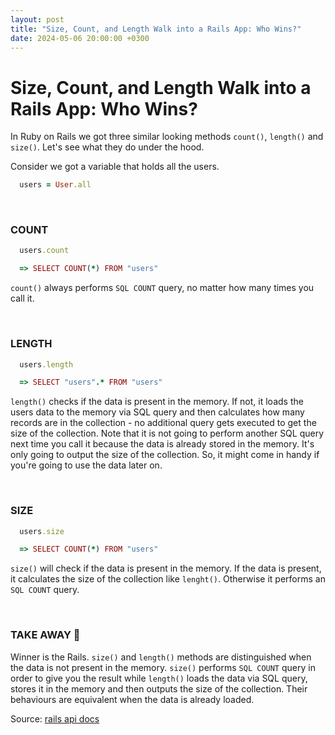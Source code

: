 ```yaml
---
layout: post
title: "Size, Count, and Length Walk into a Rails App: Who Wins?"
date: 2024-05-06 20:00:00 +0300
---
```


# Size, Count, and Length Walk into a Rails App: Who Wins?

In Ruby on Rails we got three similar looking methods `count()`, `length()` and `size()`. Let's see what they do under the hood.


Consider we got a variable that holds all the users.
```rb
  users = User.all
```

<br>

### COUNT
```rb
  users.count

  => SELECT COUNT(*) FROM "users"
```
`count()` always performs `SQL COUNT` query, no matter how many times you call it.

<br>

### LENGTH
```rb
  users.length

  => SELECT "users".* FROM "users"
```
`length()` checks if the data is present in the memory. If not, it loads the users data to the memory via SQL query and then calculates how many records are in the collection - no additional query gets executed to get the size of the collection. Note that it is not going to perform another SQL query next time you call it because the data is already stored in the memory. It's only going to output the size of the collection. So, it might come in handy if you're going to use the data later on.

<br>

### SIZE
```rb
  users.size

  => SELECT COUNT(*) FROM "users"
```
`size()` will check if the data is present in the memory. If the data is present, it calculates the size of the collection like `lenght()`. Otherwise it performs an `SQL COUNT` query.

<br>

### TAKE AWAY 🍔
Winner is the Rails. `size()` and `length()` methods are distinguished when the data is not present in the memory. `size()` performs `SQL COUNT` query in order to give you the result while `length()` loads the data via SQL query, stores it in the memory and then outputs the size of the collection. Their behaviours are equivalent when the data is already loaded.


Source: [rails api docs](https://api.rubyonrails.org/)

